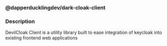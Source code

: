 ### @dapperducklingdev/dark-cloak-client

### Description
DevilCloak Client is a utility library built to ease integration of keycloak into existing frontend web applications